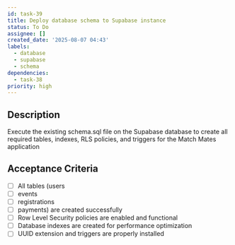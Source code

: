 ```yaml
---
id: task-39
title: Deploy database schema to Supabase instance
status: To Do
assignee: []
created_date: '2025-08-07 04:43'
labels:
  - database
  - supabase
  - schema
dependencies:
  - task-38
priority: high
---
```


## Description

Execute the existing schema.sql file on the Supabase database to create all required tables, indexes, RLS policies, and triggers for the Match Mates application

## Acceptance Criteria

- [ ] All tables (users
- [ ] events
- [ ] registrations
- [ ] payments) are created successfully
- [ ] Row Level Security policies are enabled and functional
- [ ] Database indexes are created for performance optimization
- [ ] UUID extension and triggers are properly installed
